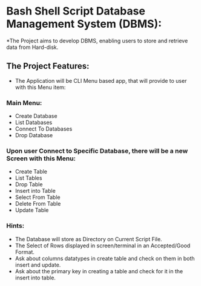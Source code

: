 # Bash Shell Script Database Management System (DBMS):

  *The Project aims to develop DBMS, enabling users to store and retrieve data from Hard-disk.

## The Project Features:
  * The Application will be CLI Menu based app, that will provide to user with this Menu item:
### Main Menu:
* Create Database
* List Databases
* Connect To Databases
* Drop Database

### Upon user Connect to Specific Database, there will be a new Screen with this Menu:
* Create Table 
* List Tables
* Drop Table
* Insert into Table
* Select From Table
* Delete From Table
* Update Table

### Hints:
* The Database will store as Directory on Current Script File.
* The Select of Rows displayed in screen/terminal in  an Accepted/Good Format.
* Ask about columns datatypes in create table and check on them in both insert and update.
* Ask about the primary key in creating a table and check for it in the insert into table.

